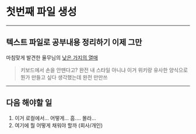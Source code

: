 # 첫번째 파일 생성
----
## 텍스트 파일로 공부내용 정리하기 이제 그만
마침맞게 발견한 율무님의 [낮은 가지의 열매](https://www.slideshare.net/jayjin0427/ss-74704946)
> 키보드에서 손을 안뗀다고? 완전 내 스타일 아니냐 이거
> 위키랑 유사한 양식으로 뭔가 만들고 싶다 생각했는데 완전 만만쓰
----
## 다음 해야할 일
1. 이거 로컬에서... 어떻게... 흠.... 몰라...
2. 여기에 뭘 어떻게 채워야 할까 (회사/개인)
